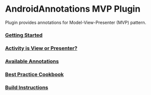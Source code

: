 # AndroidAnnotations MVP Plugin

Plugin provides annotations for Model-View-Presenter (MVP) pattern.

### [Getting Started](mvp-plugin-api/src/main/resources/docs/BestPractice.md)
### [Activity is View or Presenter?](mvp-plugin-api/src/main/resources/docs/ViewOrPresenter.md)
### [Available Annotations](mvp-plugin-api/src/main/resources/docs/AvailableAnnotations.md)
### [Best Practice Cookbook](mvp-plugin-api/src/main/resources/docs/BestPractice.md)
### [Build Instructions](mvp-plugin-api/src/main/resources/docs/BestPractice.md)
